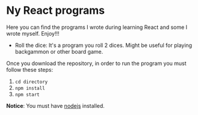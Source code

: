 # Ny React programs

Here you can find the programs I wrote during learning React and some I wrote myself. Enjoy!!!

* Roll the dice: It's a program you roll 2 dices. Might be useful for playing backgammon or other board game.  


Once you download the repository, in order to run the program you must follow these steps:
1) `cd directory`
2) `npm install`
3) `npm start` 

**Notice**: You must have [nodejs](https://nodejs.org/) installed.
